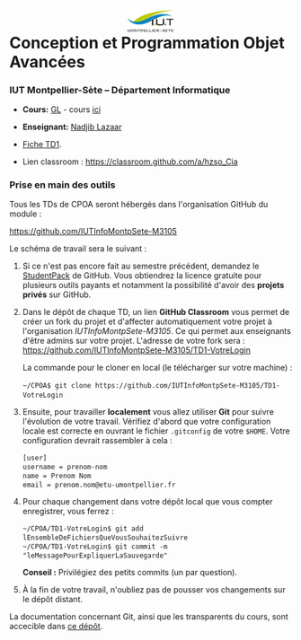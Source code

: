 # <img src="ressources/logo.jpeg" width="17%" style="margin:auto;display:block;"/> Conception et Programmation Objet Avancées 
### IUT Montpellier-Sète – Département Informatique
* **Cours:** [GL](http://cache.media.enseignementsup-recherche.gouv.fr/file/25/09/7/PPN_INFORMATIQUE_256097.pdf) - cours [ici](https://github.com/IUTInfoMontpSete-AS-GL/Ressources)
* **Enseignant:**  [Nadjib Lazaar](mailto:nadjib.lazaar@umontpellier.fr) 
* [Fiche TD1](TD1.pdf).

* Lien classroom : https://classroom.github.com/a/hzso_Cia

### Prise en main des outils
Tous les TDs de CPOA seront hébergés dans l'organisation GitHub du module :

https://github.com/IUTInfoMontpSete-M3105

Le schéma de travail sera le suivant :
1. Si ce n'est pas encore fait au semestre précédent, demandez le [StudentPack](https://education.github.com/pack) de GitHub. Vous obtiendrez la licence gratuite pour plusieurs outils payants et notamment la possibilité d'avoir des **projets privés** sur GitHub.
2. Dans le dépôt de chaque TD, un lien **GitHub Classroom** vous permet de créer un fork du projet et d'affecter automatiquement votre projet à l'organisation *IUTInfoMontpSete-M3105*. Ce qui permet aux enseignants d'être admins sur votre projet. L'adresse de votre fork sera :
 https://github.com/IUTInfoMontpSete-M3105/TD1-VotreLogin
 
    La commande pour le cloner en local (le télécharger sur votre machine) :

    `~/CPOA$ git clone https://github.com/IUTInfoMontpSete-M3105/TD1-VotreLogin`

3. Ensuite, pour travailler **localement** vous allez utiliser **Git** pour suivre l'évolution de votre travail. Vérifiez d'abord que votre configuration locale est correcte en ouvrant le fichier `.gitconfig` de votre `$HOME`. Votre configuration devrait rassembler à cela :
    ```
    [user]
    username = prenom-nom
    name = Prenom Nom
    email = prenom.nom@etu-umontpellier.fr
    ```
   
4. Pour chaque changement dans votre dépôt local que vous compter enregistrer, vous ferrez : 
    ```
    ~/CPOA/TD1-VotreLogin$ git add lEnsembleDeFichiersQueVousSouhaitezSuivre
    ~/CPOA/TD1-VotreLogin$ git commit -m "leMessagePourExpliquerLaSauvegarde"
    ```

    **Conseil :** Privilégiez des petits commits (un par question).
    
5. À la fin de votre travail, n'oubliez pas de pousser vos changements sur le dépôt distant.

La documentation concernant Git, ainsi que les transparents du cours, sont accecible dans [ce dépôt](https://github.com/IUTInfoMontpSete-M3105/Ressources).


